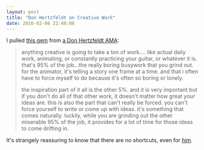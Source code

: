 ```yaml
---
layout: post
title: "Don Hertzfeldt on Creative Work"
date: 2016-02-08 22:48:08
---
```


I pulled [this gem][1] from [a Don Hertzfeldt AMA][2]:

 [1]: https://www.reddit.com/r/IAmA/comments/31g6qc/i_am_a_don_hertzfeldt_filmmaker_ama/cq1bbwj
 [2]: https://www.reddit.com/r/IAmA/comments/31g6qc/i_am_a_don_hertzfeldt_filmmaker_ama/

> anything creative is going to take a ton of work.... like actual daily work, animating, or constantly practicing your guitar, or whatever it is. that's 95% of the job...the really boring busywork that you grind out. for the animator, it's telling a story one frame at a time. and that i often have to force myself to do because it's often so boring or lonely.
> 
> the inspiration part of it all is the other 5%. and it is very important but if you don't do all of that other work, it doesn't matter how great your ideas are. this is also the part that can't really be forced. you can't force yourself to write or come up with ideas. it's something that comes naturally. luckily, while you are grinding out the other miserable 95% of the job, it provides for a lot of time for those ideas to come drifting in.

It's strangely reassuring to know that there are no shortcuts, even for [him][3].

 [3]: https://en.wikipedia.org/wiki/Don_Hertzfeldt